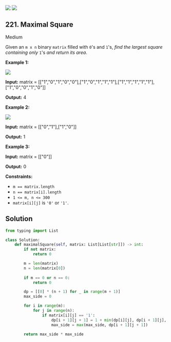 [![](https://img.shields.io/github/stars/LeetCode-in-Python/LeetCode-in-Python?label=Stars&style=flat-square)](https://github.com/LeetCode-in-Python/LeetCode-in-Python)
[![](https://img.shields.io/github/forks/LeetCode-in-Python/LeetCode-in-Python?label=Fork%20me%20on%20GitHub%20&style=flat-square)](https://github.com/LeetCode-in-Python/LeetCode-in-Python/fork)

## 221\. Maximal Square

Medium

Given an `m x n` binary `matrix` filled with `0`'s and `1`'s, _find the largest square containing only_ `1`'s _and return its area_.

**Example 1:**

![](https://assets.leetcode.com/uploads/2020/11/26/max1grid.jpg)

**Input:** matrix = \[\["1","0","1","0","0"],["1","0","1","1","1"],["1","1","1","1","1"],["1","0","0","1","0"]]

**Output:** 4 

**Example 2:**

![](https://assets.leetcode.com/uploads/2020/11/26/max2grid.jpg)

**Input:** matrix = \[\["0","1"],["1","0"]]

**Output:** 1 

**Example 3:**

**Input:** matrix = \[\["0"]]

**Output:** 0 

**Constraints:**

*   `m == matrix.length`
*   `n == matrix[i].length`
*   `1 <= m, n <= 300`
*   `matrix[i][j]` is `'0'` or `'1'`.

## Solution

```python
from typing import List

class Solution:
    def maximalSquare(self, matrix: List[List[str]]) -> int:
        if not matrix:
            return 0

        m = len(matrix)
        n = len(matrix[0])
        
        if m == 0 or n == 0:
            return 0

        dp = [[0] * (n + 1) for _ in range(m + 1)]
        max_side = 0

        for i in range(m):
            for j in range(n):
                if matrix[i][j] == '1':
                    dp[i + 1][j + 1] = 1 + min(dp[i][j], dp[i + 1][j], dp[i][j + 1])
                    max_side = max(max_side, dp[i + 1][j + 1])

        return max_side * max_side
```